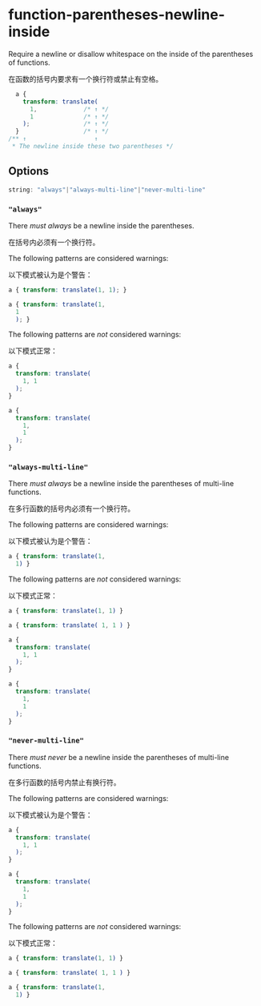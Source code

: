 # function-parentheses-newline-inside

Require a newline or disallow whitespace on the inside of the parentheses of functions.

在函数的括号内要求有一个换行符或禁止有空格。

```css
  a {
    transform: translate(
      1,             /* ↑ */
      1              /* ↑ */
    );               /* ↑ */
  }                  /* ↑ */
/** ↑                   ↑
 * The newline inside these two parentheses */
```

## Options

```js
string: "always"|"always-multi-line"|"never-multi-line"
```

### `"always"`

There *must always* be a newline inside the parentheses.

在括号内必须有一个换行符。

The following patterns are considered warnings:

以下模式被认为是个警告：

```css
a { transform: translate(1, 1); }
```

```css
a { transform: translate(1,
  1
  ); }
```

The following patterns are *not* considered warnings:

以下模式正常：

```css
a {
  transform: translate(
    1, 1
  );
}
```

```css
a {
  transform: translate(
    1,
    1
  );
}
```

### `"always-multi-line"`

There *must always* be a newline inside the parentheses of multi-line functions.

在多行函数的括号内必须有一个换行符。

The following patterns are considered warnings:

以下模式被认为是个警告：

```css
a { transform: translate(1,
  1) }
```

The following patterns are *not* considered warnings:

以下模式正常：

```css
a { transform: translate(1, 1) }
```

```css
a { transform: translate( 1, 1 ) }
```

```css
a {
  transform: translate(
    1, 1
  );
}
```

```css
a {
  transform: translate(
    1,
    1
  );
}
```

### `"never-multi-line"`

There *must never* be a newline inside the parentheses of multi-line functions.

在多行函数的括号内禁止有换行符。

The following patterns are considered warnings:

以下模式被认为是个警告：

```css
a {
  transform: translate(
    1, 1
  );
}
```

```css
a {
  transform: translate(
    1,
    1
  );
}
```

The following patterns are *not* considered warnings:

以下模式正常：

```css
a { transform: translate(1, 1) }
```

```css
a { transform: translate( 1, 1 ) }
```

```css
a { transform: translate(1,
  1) }
```
